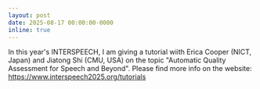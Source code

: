 ```yaml
---
layout: post
date: 2025-08-17 00:00:00-0000
inline: true
---
```


In this year's INTERSPEECH, I am giving a tutorial wiith Erica Cooper (NICT, Japan) and Jiatong Shi (CMU, USA) on the topic "Automatic Quality Assessment for Speech and Beyond". Please find more info on the website: https://www.interspeech2025.org/tutorials